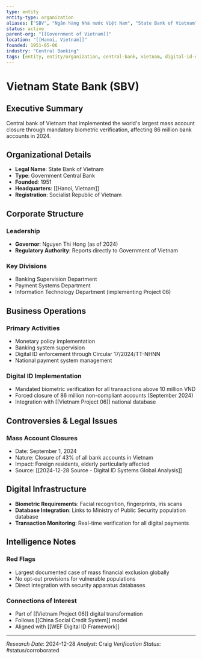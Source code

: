 ```yaml
---
type: entity
entity-type: organization
aliases: ["SBV", "Ngân hàng Nhà nước Việt Nam", "State Bank of Vietnam"]
status: active
parent-org: "[[Government of Vietnam]]"
location: "[[Hanoi, Vietnam]]"
founded: 1951-05-06
industry: "Central Banking"
tags: [entity, entity/organization, central-bank, vietnam, digital-id-enforcer]
---
```


# Vietnam State Bank (SBV)

## Executive Summary
Central bank of Vietnam that implemented the world's largest mass account closure through mandatory biometric verification, affecting 86 million bank accounts in 2024.

## Organizational Details
- **Legal Name**: State Bank of Vietnam
- **Type**: Government Central Bank
- **Founded**: 1951
- **Headquarters**: [[Hanoi, Vietnam]]
- **Registration**: Socialist Republic of Vietnam

## Corporate Structure
### Leadership
- **Governor**: Nguyen Thi Hong (as of 2024)
- **Regulatory Authority**: Reports directly to Government of Vietnam

### Key Divisions
- Banking Supervision Department
- Payment Systems Department
- Information Technology Department (implementing Project 06)

## Business Operations
### Primary Activities
- Monetary policy implementation
- Banking system supervision
- Digital ID enforcement through Circular 17/2024/TT-NHNN
- National payment system management

### Digital ID Implementation
- Mandated biometric verification for all transactions above 10 million VND
- Forced closure of 86 million non-compliant accounts (September 2024)
- Integration with [[Vietnam Project 06]] national database

## Controversies & Legal Issues
### Mass Account Closures
- Date: September 1, 2024
- Nature: Closure of 43% of all bank accounts in Vietnam
- Impact: Foreign residents, elderly particularly affected
- Source: [[2024-12-28 Source - Digital ID Systems Global Analysis]]

## Digital Infrastructure
- **Biometric Requirements**: Facial recognition, fingerprints, iris scans
- **Database Integration**: Links to Ministry of Public Security population database
- **Transaction Monitoring**: Real-time verification for all digital payments

## Intelligence Notes
### Red Flags
- Largest documented case of mass financial exclusion globally
- No opt-out provisions for vulnerable populations
- Direct integration with security apparatus databases

### Connections of Interest
- Part of [[Vietnam Project 06]] digital transformation
- Follows [[China Social Credit System]] model
- Aligned with [[WEF Digital ID Framework]]

---
*Research Date*: 2024-12-28
*Analyst*: Craig
*Verification Status*: #status/corroborated